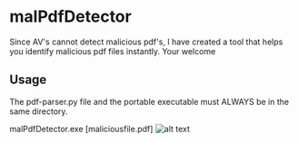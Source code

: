 # malPdfDetector
Since AV's cannot detect malicious pdf's, I have created a tool that helps you identify malicious pdf files instantly. Your welcome

## Usage

The pdf-parser.py file and the portable executable must ALWAYS be in the same directory. 

malPdfDetector.exe [maliciousfile.pdf]
![alt text]([http://url/to/img.png](https://github.com/Anurag-Chevendra/malPdfDetector/blob/main/image.png)https://github.com/Anurag-Chevendra/malPdfDetector/blob/main/image.png)
